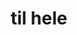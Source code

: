 ---
ee_id: '4477'
site: '1'
type: '2'
url: 2019-009-til-hele
title: til hele
year: '2019'
display_year: '2019'
medium: IKEA GUNDE, Diamond Plate Aluminum
dims:
pitch: Re-made an IKEA GUNDE chair using Diamond Plate Aluminum - metal sheets which
  have a raised repeating texture.&nbsp;
ps:
live_url:
related:
youtube:
related_code:
imgs: til-hele-2019-009-db-ih--jfR1.jpg
subheading:
download:
add_credit:
commission:
layout: things-i-made
---